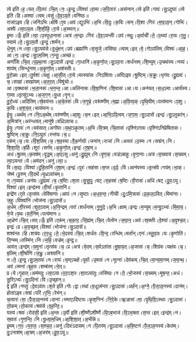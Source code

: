 

  
त्वे इति॑।ह॒।यत्।पि॒तरः॑।चि॒त्।नः॒।इ॒न्द्र॒।विश्वा॑।वा॒मा।ज॒रि॒तारः॑।अस॑न्वन्।त्वे इति॑।गावः॑।सु॒ऽदुघाः॑।त्वे इति॑।हि।अश्वाः॑।त्वम्।वसु॑।दे॒व॒ऽय॒ते।वनि॑ष्ठः॥  
राजा॑ऽइव।हि।जनि॑ऽभिः।क्षेषि॑।ए॒व।अव॑।द्युऽभिः॑।अ॒भि।वि॒दुः।क॒विः।सन्।पि॒शा।गिरः॑।म॒घ॒ऽव॒न्।गोभिः॑।अश्वैः॑।त्वा॒ऽय॒तः।शि॒शी॒हि॒।रा॒ये।अ॒स्मान्॥  
इ॒माः।ऊँ॒ इति॑।त्वा॒।प॒स्पृ॒धा॒नासः॑।अत्र॑।म॒न्द्राः।गिरः॑।दे॒व॒ऽयन्तीः॑।उप॑।स्थुः॒।अ॒र्वाची॑।ते॒।प॒थ्या॑।रा॒यः।ए॒तु॒।स्याम॑।ते॒।सु॒ऽम॒तौ।इ॒न्द्र॒।शर्म॑न्॥  
धे॒नुम्।न।त्वा॒।सु॒ऽयव॑से।दुधु॑क्षन्।उप॑।ब्रह्मा॑णि।स॒सृ॒जे॒।वसि॑ष्ठः।त्वाम्।इत्।मे॒।गोऽप॑तिम्।विश्वः॑।आ॒ह॒।आ।नः॒।इन्द्रः॑।सु॒ऽम॒तिम्।ग॒न्तु॒।अच्छ॑॥  
अर्णां॑सि।चि॒त्।प॒प्र॒था॒ना।सु॒ऽदासे॑।इन्द्रः॑।गा॒धानि॑।अ॒कृ॒णो॒त्।सु॒ऽपा॒रा।शर्ध॑न्तम्।शि॒म्युम्।उ॒चथ॑स्य।नव्यः॑।शाप॑म्।सिन्धू॑नाम्।अ॒कृ॒णो॒त्।अश॑स्तीः॥  
पु॒रो॒ळाः।इत्।तु॒र्वशः॑।यक्षुः॑।आ॒सी॒त्।रा॒ये।मत्स्या॑सः।निऽशि॑ताः।अपि॑ऽइव।श्रु॒ष्टिम्।च॒क्रुः॒।भृग॑वः।द्रु॒ह्यवः॑।च॒।सखा॑।सखा॑यम्।अ॒त॒र॒त्।विषू॑चोः॥  
आ।प॒क्थासः॑।भ॒ला॒नसः॑।भ॒न॒न्त॒।आ।अलि॑नासः।वि॒षा॒णिनः॑।शि॒वासः॑।आ।यः।अन॑यत्।स॒ध॒ऽमाः।आर्य॑स्य।ग॒व्या।तृत्सु॑ऽभ्यः।अ॒ज॒ग॒न्।यु॒धा।नॄन्॥  
दु॒रो॒ध्यः॑।अदि॑तिम्।स्रे॒वय॑न्तः।अ॒चे॒तसः॑।वि।ज॒गृ॒भ्रे॒।परू॑ष्णीम्।म॒ह्ना।अ॒वि॒व्य॒क्।पृ॒थि॒वीम्।पत्य॑मानः।प॒शुः।क॒विः।अ॒श॒य॒त्।चाय॑मानः॥  
ई॒युः।अर्थ॑म्।न।नि॒ऽअ॒र्थम्।परु॑ष्णीम्।आ॒शुः।च॒न।इत्।आ॒भि॒ऽपि॒त्वम्।ज॒गा॒म॒।सु॒ऽदासे॑।इन्द्रः॑।सु॒ऽतुका॑न्।अ॒मित्रा॑न्।अर॑न्धयत्।मानु॑षे।वध्रि॑ऽवाचः॥  
ई॒युः।गावः॑।न।यव॑सात्।अगो॑पाः।य॒था॒ऽकृ॒तम्।अ॒भि।मि॒त्रम्।चि॒तासः॑।पृश्नि॑ऽगावः।पृश्नि॑ऽनिप्रेषितासः।श्रु॒ष्टिम्।च॒क्रुः॒।नि॒ऽयुतः॑।रन्त॑यः।च॒॥  
एक॑म्।च॒।यः।विं॒श॒तिम्।च॒।श्र॒व॒स्या।वै॒क॒र्णयोः॑।जना॑न्।राजा॑।नि।अस्तः॑।द॒स्मः।न।सद्म॑न्।नि।शि॒शा॒ति॒।ब॒र्हिः।शूरः॑।सर्ग॑म्।अ॒कृ॒णो॒त्।इन्द्रः॑।ए॒षा॒म्॥  
अध॑।श्रु॒तम्।क॒वष॑म्।वृ॒द्धम्।अ॒प्ऽसु।अनु॑।द्रु॒ह्युम्।नि।वृ॒ण॒क्।वज्र॑ऽबाहुः।वृ॒णा॒नाः।अत्र॑।स॒ख्याय॑।स॒ख्यम्।त्वा॒ऽयन्तः॑।ये।अम॑दन्।अनु॑।त्वा॒॥  
वि।स॒द्यः।विश्वा॑।दृं॒हि॒तानि॑।ए॒षा॒म्।इन्द्रः॑।पुरः॑।सह॑सा।स॒प्त।द॒र्दः॒।वि।आन॑वस्य।तृत्स॑वे।गय॑म्।भा॒क्।जेष्म॑।पू॒रुम्।वि॒दथे॑।मृ॒ध्रऽवा॑चम्॥  
न्।ग॒व्यवः॑।अन॑वः।दु॒ह्यवः॑।च॒।ष॒ष्टिः।श॒ता।सु॒सु॒पुः॒।षट्।स॒हस्रा॑।ष॒ष्टिः।वी॒रासः॑।अधि॑।षट्।दु॒वः॒ऽयु।विश्वा॑।इत्।इन्द्र॑स्य।वी॒र्या॑।कृ॒तानि॑॥  
इन्द्रे॑ण।ए॒ते।तृत्स॑वः।वेवि॑षाणाः।आपः॑।न।सृ॒ष्टाः।अ॒ध॒व॒न्त॒।नीचीः॑।दुः॒ऽमि॒त्रासः॑।प्र॒क॒ल॒ऽवित्।मिमा॑नाः।ज॒हुः।विश्वा॑नि।भोज॑ना।सु॒ऽदासे॑॥  
अ॒र्धम्।वी॒रस्य॑।शृ॒त॒ऽपाम्।अ॒नि॒न्द्रम्।परा॑।शर्ध॑न्तम्।नु॒नु॒दे॒।अ॒भि।क्षाम्।इन्द्रः।म॒न्युम्।म॒न्यु॒ऽभ्यः॑।मि॒मा॒य॒।भे॒जे।प॒थः।व॒र्त॒निम्।पत्य॑मानः॥  
आ॒ध्रेण॑।चि॒त्।तत्।ऊँ॒ इति॑।एक॑म्।च॒का॒र॒।सिं॒ह्य॑म्।चि॒त्।पेत्वे॑न।ज॒घा॒न॒।अव॑।स्र॒क्तीः।वे॒श्या॑।अ॒वृ॒श्च॒त्।इन्द्रः॑।प्र।अ॒य॒च्छ॒त्।विश्वा॑।भोज॑ना।सु॒ऽदासे॑॥  
शश्व॑न्तः।हि।शत्र॑वः।र॒र॒धुः।ते॒।भे॒दस्य॑।चि॒त्।शर्ध॑तः।वि॒न्द॒।रन्धि॑म्।मर्ता॑न्।एनः॑।स्तु॒व॒तः।यः।कृ॒णोति॑।ति॒ग्मम्।तस्मि॑न्।नि।ज॒हि॒।वज्र॑म्।इ॒न्द्र॒॥  
आव॑त्।इन्द्र॑म्।य॒मुना॑।तृत्स॑वः।च॒।प्र।अत्र॑।भे॒दम्।स॒र्वऽता॑ता।मु॒षा॒य॒त्।अ॒जासः॑।च॒।शिग्र॑वः।यक्ष॑वः।च॒।ब॒लिम्।शी॒र्षाणि॑।ज॒भ्रुः॒।अश्व्या॑नि॥  
न।ते॒।इ॒न्द्र॒।सु॒ऽम॒तयः॑।न।रायः॑।स॒म्ऽचक्षे॑।पूर्वाः॑।उ॒षसः॑।न।नूत्नाः॑।देव॑कम्।चि॒त्।मा॒न्य॒मा॒नम्।ज॒घ॒न्थ॒।अव॑।त्मना॑।बृ॒ह॒तः।शम्ब॑रम्।भे॒त्॥  
प्र।ये।गृ॒हात्।अम॑मदुः।त्वा॒ऽया।प॒रा॒ऽश॒रः।श॒तऽया॑तुः।वसि॑ष्ठः।न।ते॒।भो॒जस्य॑।स॒ख्यम्।मृ॒ष॒न्त॒।अध॑।सू॒रिऽभ्यः॑।सु॒ऽदिना॑।वि।उ॒च्छा॒न्॥  
द्वे इति॑।नप्तुः॑।दे॒वऽव॑तः।श॒ते इति॑।गोः।द्वा।रथा॑।व॒धूऽम॑न्ता।सु॒ऽदासः॑।अर्ह॑न्।अ॒ग्ने॒।पै॒ज॒ऽव॒नस्य॑।दान॑म्।होता॑ऽइव।सद्म॑।परि॑।ए॒भि॒।रेभ॑न्॥  
च॒त्वारः॑।मा॒।पै॒ज॒ऽव॒नस्य॑।दानाः॑।स्मत्ऽदि॑ष्टयः।कृ॒श॒निनः॑।नि॒रे॒के।ऋ॒ज्रासः॑।मा॒।पृ॒थि॒वि॒ऽस्थाः।सु॒ऽदासः॑।तो॒कम्।तो॒काय॑।श्रव॑से।व॒ह॒न्ति॒॥  
यस्य॑।श्रवः॑।रोद॑सी॒ इति॑।अ॒न्तः।उ॒र्वी इति॑।शी॒र्ष्णेऽशी॑र्ष्णे।वि॒ऽब॒भाज॑।वि॒ऽभ॒क्ता।स॒प्त।इत्।इन्द्र॑म्।न।स्र॒वतः॑।गृ॒ण॒न्ति॒।नि।यु॒ध्या॒म॒धिम्।आ॒शि॒शा॒त्।अ॒भीके॑॥  
इ॒मम्।न॒रः॒।म॒रु॒तः॒।स॒श्च॒त॒।अनु॑।दिवः॑ऽदासम्।न।पि॒तर॑म्।सु॒ऽदासः॑।अ॒वि॒ष्टन॑।पै॒ज॒ऽव॒नस्य॑।केत॑म्।दुः॒ऽनाश॑म्।क्ष॒त्रम्।अ॒जर॑म्।दु॒वः॒ऽयु॥  
